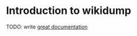 # Introduction to wikidump

TODO: write [great documentation](http://jacobian.org/writing/what-to-write/)
